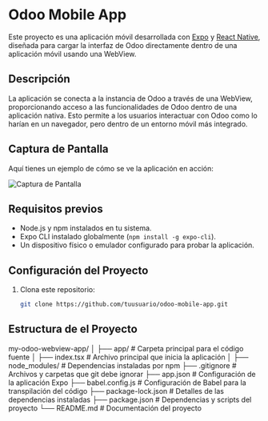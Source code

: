 # Odoo Mobile App

Este proyecto es una aplicación móvil desarrollada con [Expo](https://expo.dev) y [React Native](https://reactnative.dev), diseñada para cargar la interfaz de Odoo directamente dentro de una aplicación móvil usando una WebView.

## Descripción

La aplicación se conecta a la instancia de Odoo a través de una WebView, proporcionando acceso a las funcionalidades de Odoo dentro de una aplicación nativa. Esto permite a los usuarios interactuar con Odoo como lo harían en un navegador, pero dentro de un entorno móvil más integrado.


## Captura de Pantalla

Aquí tienes un ejemplo de cómo se ve la aplicación en acción:

![Captura de Pantalla](./assets/ss1.png)

## Requisitos previos

- Node.js y npm instalados en tu sistema.
- Expo CLI instalado globalmente (`npm install -g expo-cli`).
- Un dispositivo físico o emulador configurado para probar la aplicación.

## Configuración del Proyecto

1. Clona este repositorio:

   ```bash
   git clone https://github.com/tuusuario/odoo-mobile-app.git
   ```

## Estructura de el Proyecto

my-odoo-webview-app/
│
├── app/ # Carpeta principal para el código fuente
│ ├── index.tsx # Archivo principal que inicia la aplicación
│
├── node_modules/ # Dependencias instaladas por npm
├── .gitignore # Archivos y carpetas que git debe ignorar
├── app.json # Configuración de la aplicación Expo
├── babel.config.js # Configuración de Babel para la transpilación del código
├── package-lock.json # Detalles de las dependencias instaladas
├── package.json # Dependencias y scripts del proyecto
└── README.md # Documentación del proyecto
